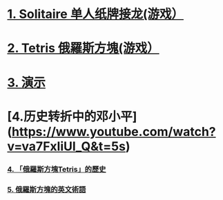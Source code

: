 <!-- # [照片](https://1drv.ms/f/s!Aufy3l-3PSKMmyGQ_BNAWNXGy2sw?e=f9LQ44) -->
# [1. Solitaire 单人纸牌接龙(游戏）](https://worldofsolitaire.com/)
# [2. Tetris 俄羅斯方塊(游戏）](https://tetrisgeek.com/)
# [3. 演示](https://meetings.dialpad.com/room/sh5633212)
# [4.历史转折中的邓小平] (https://www.youtube.com/watch?v=va7FxliUl_Q&t=5s)
### [4. 「俄羅斯方塊Tetris」的歷史](https://youtu.be/qBuYOJTk_Nk?t=200)
### [5. 俄羅斯方塊的英文術語](https://spencerlam.hk/blog/2024/01/15/tetris/)


